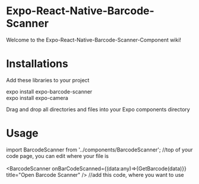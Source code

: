 # Expo-React-Native-Barcode-Scanner
Welcome to the Expo-React-Native-Barcode-Scanner-Component wiki!

# Installations
Add these libraries to your project

expo install expo-barcode-scanner<br>
expo install expo-camera

Drag and drop all directories and files into your Expo components directory

# Usage

import BarcodeScanner from '../components/BarcodeScanner'; //top of your code page, you can edit where your file is
<br><br>
<BarcodeScanner onBarCodeScanned={(data:any)=>{GetBarcode(data)}} title="Open Barcode Scanner" /> //add this code, where you want to use
